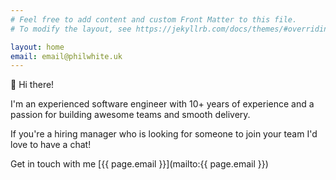 ```yaml
---
# Feel free to add content and custom Front Matter to this file.
# To modify the layout, see https://jekyllrb.com/docs/themes/#overriding-theme-defaults

layout: home
email: email@philwhite.uk
---
```

👋 Hi there! 

I'm an experienced software engineer with 10+ years of experience and a passion for building awesome teams and smooth delivery.

If you're a hiring manager who is looking for someone to join your team I'd love to have a chat!

Get in touch with me [{{ page.email }}](mailto:{{ page.email }})